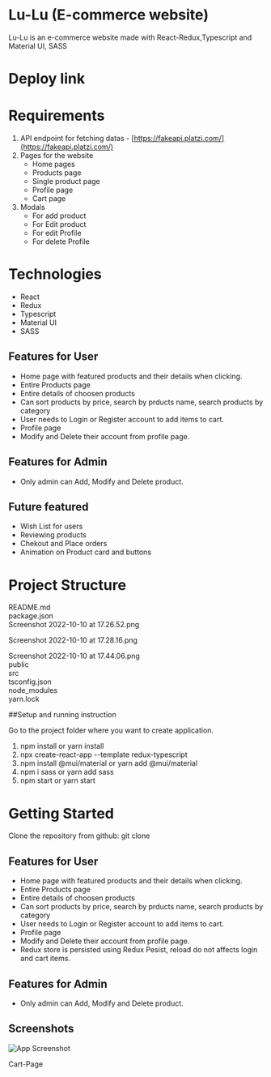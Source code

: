 
# Lu-Lu (E-commerce website)

Lu-Lu is an e-commerce website made with React-Redux,Typescript and Material UI, SASS

# Deploy link

# Requirements

1. API endpoint for fetching datas - [https://fakeapi.platzi.com/](https://fakeapi.platzi.com/)
2. Pages for the website 
   - Home pages
   - Products page
   - Single product page
   - Profile page
   - Cart page
3. Modals
   - For add product
   - For Edit product
   - For edit Profile
   - For delete Profile

# Technologies 

- React
- Redux
- Typescript
- Material UI
- SASS

## Features for User
 
- Home page with featured products and their details when clicking.
- Entire Products page
- Entire details of choosen products
- Can sort products by price, search by prducts name, search products by category
- User needs to Login or Register account to add items to cart.
- Profile page
- Modify and Delete their account from profile page.

## Features for Admin

- Only admin can Add, Modify and Delete product.

## Future featured

- Wish List for users
- Reviewing products
- Chekout and Place orders
- Animation on Product card and buttons

# Project Structure
   
README.md  
package.json  
Screenshot 2022-10-10 at 17.26.52.png  

Screenshot 2022-10-10 at 17.28.16.png               

Screenshot 2022-10-10 at 17.44.06.png     
public  
src  
tsconfig.json  
node_modules   
yarn.lock

##Setup and running instruction

Go to the project folder where you want to create application.

1. npm install
     or
   yarn install
2. npx create-react-app <project-name> --template redux-typescript
3. npm install @mui/material
      or yarn add @mui/material
4. npm i sass or yarn add sass
5. npm start or yarn start

# Getting Started

Clone the repository from github: git clone


## Features for User
 
- Home page with featured products and their details when clicking.
- Entire Products page
- Entire details of choosen products
- Can sort products by price, search by prducts name, search products by category
- User needs to Login or Register account to add items to cart.
- Profile page
- Modify and Delete their account from profile page.
- Redux store is persisted using Redux Pesist, reload do not affects login and cart items.

## Features for Admin

- Only admin can Add, Modify and Delete product.



## Screenshots

![App Screenshot](https://i.ibb.co/BLcnN1Y/Cart-Page.png)

Cart-Page
